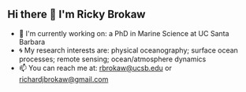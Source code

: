 ## Hi there 👋 I'm Ricky Brokaw

- 📓 I'm currently working on: a PhD in Marine Science at UC Santa Barbara
- 🌀 My research interests are: physical oceanography; surface ocean processes; remote sensing; ocean/atmosphere dynamics
- 📫 You can reach me at: rbrokaw@ucsb.edu or richardjbrokaw@gmail.com

<!--

![GitHub statistics](https://github-readme-stats.vercel.app/api?username=rbrokaw&theme=vision-friendly-dark&rank_icon=github&hide=contribs&show_icons=true) ![Top Coding Languages](https://github-readme-stats.vercel.app/api/top-langs/?username=rbrokaw&langs_count=6&theme=vision-friendly-dark&layout=compact)


**rbrokaw/rbrokaw** is a ✨ _special_ ✨ repository because its `README.md` (this file) appears on your GitHub profile.

Here are some ideas to get you started:

- 🔭 I’m currently working on ...
- 🌱 I’m currently learning ...
- 👯 I’m looking to collaborate on ...
- 🤔 I’m looking for help with ...
- 💬 Ask me about ...
- 📫 How to reach me: ...
- 😄 Pronouns: ...
- ⚡ Fun fact: ...
-->
